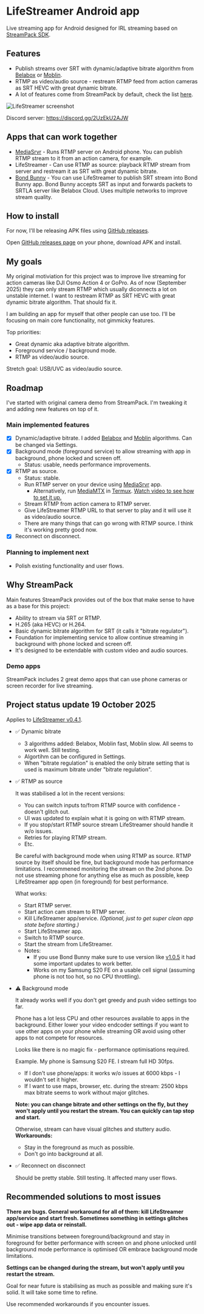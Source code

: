 # LifeStreamer Android app

Live streaming app for Android designed for IRL streaming based on [StreamPack SDK](https://github.com/ThibaultBee/StreamPack).

## Features

- Publish streams over SRT with dynamic/adaptive bitrate algorithm from [Belabox](https://belabox.net/) or [Moblin](https://github.com/eerimoq/moblin).
- RTMP as video/audio source - restream RTMP feed from action cameras as SRT HEVC with great dynamic bitrate.
- A lot of features come from StreamPack by default, check the list [here](https://github.com/ThibaultBee/StreamPack?tab=readme-ov-file#features).

![LifeStreamer screenshot](docs/LifeStreamer-screenshot.png)

Discord server: https://discord.gg/2UzEkU2AJW

## Apps that can work together

- [MediaSrvr](https://github.com/dimadesu/MediaSrvr) - Runs RTMP server on Android phone. You can publish RTMP stream to it from an action camera, for example.
- LifeStreamer - Can use RTMP as source: playback RTMP stream from server and restream it as SRT with great dynamic bitrate.
- [Bond Bunny](https://github.com/dimadesu/bond-bunny) - You can use LifeStreamer to publish SRT stream into Bond Bunny app. Bond Bunny accepts SRT as input and forwards packets to SRTLA server like Belabox Cloud. Uses multiple networks to improve stream quality.

## How to install

For now, I'll be releasing APK files using [GitHub releases](https://github.com/dimadesu/LifeStreamer/releases).

Open [GitHub releases page](https://github.com/dimadesu/LifeStreamer/releases) on your phone, download APK and install.

## My goals

My original motiviation for this project was to improve live streaming for action cameras like DJI Osmo Action 4 or GoPro.
As of now (September 2025) they can only stream RTMP which usually diconnects a lot on unstable internet.
I want to restream RTMP as SRT HEVC with great dynamic bitrate algorithm. That should fix it.

I am building an app for myself that other people can use too. I'll be focusing on main core functionality, not gimmicky features.

Top priorities:
- Great dynamic aka adaptive bitrate algorithm.
- Foreground service / background mode.
- RTMP as video/audio source.

Stretch goal: USB/UVC as video/audio source.

## Roadmap

I've started with original camera demo from StreamPack. I'm tweaking it and adding new features on top of it.

### Main implemented features

- [x] Dynamic/adaptive bitrate. I added [Belabox](https://github.com/BELABOX/belacoder) and [Moblin](https://github.com/eerimoq/moblin) algorithms. Can be changed via Settings.
- [x] Background mode (foreground service) to allow streaming with app in background, phone locked and screen off.
  - Status: usable, needs performance improvements.
- [x] RTMP as source.
  - Status: stable.
  - Run RTMP server on your device using [MediaSrvr](https://github.com/dimadesu/MediaSrvr) app.
    - Alternatively, run [MediaMTX](https://github.com/bluenviron/mediamtx) in [Termux](https://termux.dev/en/). [Watch video to see how to set it up.](https://youtu.be/5H0AZca3nk4?si=yaAxqQ5-FW5GnKpq&t=310)
  - Stream RTMP from action camera to RTMP server.
  - Give LifeStreamer RTMP URL to that server to play and it will use it as video/audio source.
  - There are many things that can go wrong with RTMP source. I think it's working pretty good now.
- [x] Reconnect on disconnect.

### Planning to implement next
- Polish existing functionality and user flows.

## Why StreamPack

Main features StreamPack provides out of the box that make sense to have as a base for this project:

- Ability to stream via SRT or RTMP.
- H.265 (aka HEVC) or H.264.
- Basic dynamic bitrate algorithm for SRT (it calls it "bitrate regulator").
- Foundation for implementing service to allow continue streaming in background with phone locked and screen off.
- It's designed to be extendable with custom video and audio sources.

### Demo apps

StreamPack includes 2 great demo apps that can use phone cameras or screen recorder for live streaming.

## Project status update 19 October 2025

Applies to [LifeStreamer v0.4.1](https://github.com/dimadesu/LifeStreamer/releases/tag/v0.4.1).

- :white_check_mark: Dynamic bitrate

  - 3 algorithms added: Belabox, Moblin fast, Moblin slow. All seems to work well. Still testing.
  - Algortihm can be configured in Settings.
  - When "bitrate regulation" is enabled the only bitrate setting that is used is maximum bitrate under "bitrate regulation".

- :white_check_mark: RTMP as source

  It was stabilised a lot in the recent versions:

    - You can switch inputs to/from RTMP source with confidence - doesn't glitch out.
    - UI was updated to explain what it is going on with RTMP stream.
    - If you stop/start RTMP source stream LifeStreamer should handle it w/o issues.
    - Retries for playing RTMP stream.
    - Etc.
  
  Be careful with background mode when using RTMP as source. RTMP source by itself should be fine, but background mode has performance limitations. I recommened monitoring the stream on the 2nd phone. Do not use streaming phone for anything else as much as possible, keep LifeStreamer app open (in foreground) for best performance.

  What works:

  - Start RTMP server.
  - Start action cam stream to RTMP server.
  - Kill LifeStreamer app/service. _(Optional, just to get super clean app state before starting.)_
  - Start LifeStreamer app.
  - Switch to RTMP source.
  - Start the stream from LifeStreamer.
  - Notes:
    - If you use Bond Bunny make sure to use version like [v1.0.5](https://github.com/dimadesu/bond-bunny/releases/tag/v1.0.5) it had some important updates to work better.
    - Works on my Samsung S20 FE on a usable cell signal (assuming phone is not too hot, so no CPU throttling).

- :warning: Background mode

  It already works well if you don't get greedy and push video settings too far.

  Phone has a lot less CPU and other resources available to apps in the background.
  Either lower your video endcoder settings if you want to use other apps on your phone while streaming OR avoid using other apps to not compete for resources.

  Looks like there is no magic fix - performance optimisations required.

  Example. My phone is Samsung S20 FE. I stream full HD 30fps.

  - If I don't use phone/apps: it works w/o issues at 6000 kbps - I wouldn't set it higher.
  - If I want to use maps, browser, etc. during the stream: 2500 kbps max bitrate seems to work without major glitches.

  **Note: you can change bitrate and other settings on the fly, but they won't apply until you restart the stream. You can quickly can tap stop and start.**
  
  Otherwise, stream can have visual glitches and stuttery audio. **Workarounds:**

  - Stay in the foreground as much as possible.
  - Don't go into background at all.

- :white_check_mark:  Reconnect on disconnect

  Should be pretty stable. Still testing. It affected many user flows.

## Recommended solutions to most issues

**There are bugs. General workaround for all of them: kill LifeStreamer app/service and start fresh. Sometimes something in settings glitches out - wipe app data or reinstall.**

Minimise transitions between foreground/background and stay in foreground for better performance with screen on and phone unlocked until background mode performance is optimised OR embrace background mode limitations.

**Settings can be changed during the stream, but won't apply until you restart the stream.**

Goal for near future is stabilising as much as possible and making sure it's solid. It will take some time to refine.

Use recommended workarounds if you encounter issues.
